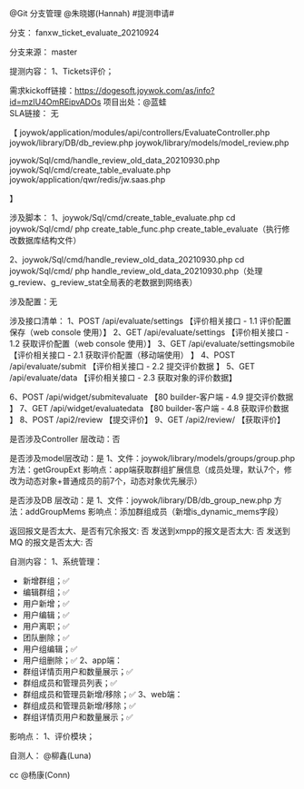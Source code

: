 @Git 分支管理 @朱晓娜(Hannah) #提测申请# 

分支： fanxw_ticket_evaluate_20210924

分支来源： master

提测内容：
1、Tickets评价；

需求kickoff链接：https://dogesoft.joywok.com/as/info?id=mzIU4OmREipvADOs
项目出处：@蓝蛙  
SLA链接： 无


【
joywok/application/modules/api/controllers/EvaluateController.php
joywok/library/DB/db_review.php
joywok/library/models/model_review.php


joywok/Sql/cmd/handle_review_old_data_20210930.php
joywok/Sql/cmd/create_table_evaluate.php
joywok/application/qwr/redis/jw.saas.php

】

涉及脚本：
1、joywok/Sql/cmd/create_table_evaluate.php
cd joywok/Sql/cmd/
php create_table_func.php create_table_evaluate（执行修改数据库结构文件）

2、joywok/Sql/cmd/handle_review_old_data_20210930.php
cd joywok/Sql/cmd/
php handle_review_old_data_20210930.php（处理g_review、g_review_stat全局表的老数据到网络表）

涉及配置：无

涉及接口清单：
1、POST /api/evaluate/settings		【评价相关接口 - 1.1 评价配置保存（web console 使用）】
2、GET  /api/evaluate/settings		【评价相关接口 - 1.2 获取评价配置（web console 使用）】
3、GET  /api/evaluate/settingsmobile	【评价相关接口 - 2.1 获取评价配置（移动端使用）
】
4、POST /api/evaluate/submit		【评价相关接口 - 2.2 提交评价数据
】
5、GET  /api/evaluate/data		【评价相关接口 - 2.3 获取对象的评价数据】

6、POST /api/widget/submitevaluate	【80 builder-客户端 - 4.9 提交评价数据
】
7、GET  /api/widget/evaluatedata		【80 builder-客户端 - 4.8 获取评价数据
】
8、POST /api2/review			【提交评价】
9、GET  /api2/review/			【获取评价】


是否涉及Controller 层改动：否

是否涉及model层改动：是
1、文件：joywok/library/models/groups/group.php
方法：getGroupExt
影响点：app端获取群组扩展信息（成员处理，默认7个，修改为动态对象+普通成员的前7个，动态对象优先展示）

是否涉及DB 层改动：是
1、文件：joywok/library/DB/db_group_new.php
方法：addGroupMems
影响点：添加群组成员（新增is_dynamic_mems字段）


返回报文是否太大、是否有冗余报文: 否
发送到xmpp的报文是否太大: 否
发送到MQ 的报文是否太大: 否

自测内容：
1、系统管理：
- 新增群组；✅
- 编辑群组；✅
- 用户新增；✅
- 用户编辑；✅
- 用户离职；✅
- 团队删除；✅
- 用户组编辑；✅
- 用户组删除；✅
2、app端：
- 群组详情页用户和数量展示；✅
- 群组成员和管理员列表；✅
- 群组成员和管理员新增/移除；✅
3、web端：
- 群组成员和管理员新增/移除；✅
- 群组详情页用户和数量展示；✅


影响点：
1、评价模块；

自测人： @柳鑫(Luna)

cc @杨康(Conn)